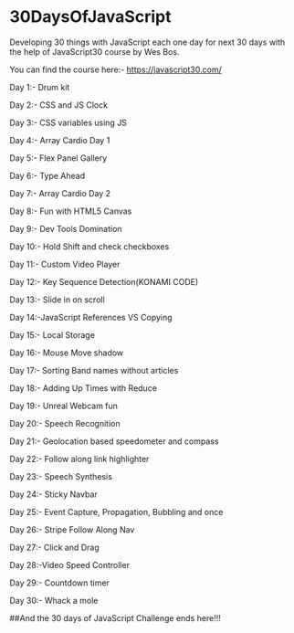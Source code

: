 # 30DaysOfJavaScript

Developing 30 things with JavaScript each one day for next 30 days with the help of JavaScript30 course by Wes Bos.

You can find the course here:- https://javascript30.com/

Day 1:- Drum kit

Day 2:- CSS and JS Clock

Day 3:- CSS variables using JS

Day 4:- Array Cardio Day 1

Day 5:- Flex Panel Gallery

Day 6:- Type Ahead

Day 7:- Array Cardio Day 2

Day 8:- Fun with HTML5 Canvas

Day 9:- Dev Tools Domination

Day 10:- Hold Shift and check checkboxes

Day 11:- Custom Video Player

Day 12:- Key Sequence Detection(KONAMI CODE)

Day 13:- Slide in on scroll

Day 14:-JavaScript References VS Copying

Day 15:- Local Storage

Day 16:- Mouse Move shadow

Day 17:- Sorting Band names without articles

Day 18:- Adding Up Times with Reduce

Day 19:- Unreal Webcam fun

Day 20:- Speech Recognition

Day 21:- Geolocation based speedometer and compass

Day 22:- Follow along link highlighter

Day 23:- Speech Synthesis

Day 24:- Sticky Navbar

Day 25:- Event Capture, Propagation, Bubbling and once

Day 26:- Stripe Follow Along Nav

Day 27:- Click and Drag

Day 28:-Video Speed Controller

Day 29:- Countdown timer

Day 30:- Whack a mole

##And the 30 days of JavaScript Challenge ends here!!!
